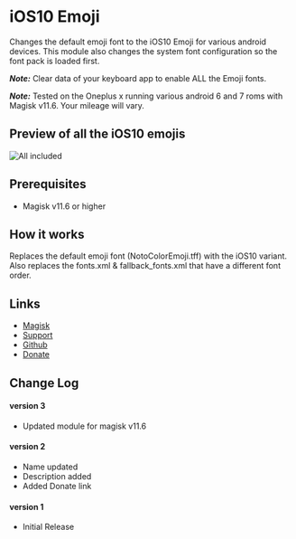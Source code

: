# iOS10 Emoji
Changes the default emoji font to the iOS10 Emoji for various android devices.
This module also changes the system font configuration so the font pack is loaded first.

**_Note:_** Clear data of your keyboard app to enable ALL the Emoji fonts.

**_Note:_** Tested on the Oneplus x running various android 6 and 7 roms with Magisk v11.6. Your mileage will vary.

## Preview of all the iOS10 emojis
![All included](http://img.pixady.com/2017/03/876208_emojipediaappleios.jpg)

## Prerequisites
* Magisk v11.6 or higher

## How it works
Replaces the default emoji font (NotoColorEmoji.tff) with the iOS10 variant. 
Also replaces the fonts.xml & fallback_fonts.xml that have a different font order.

## Links
* [Magisk](https://forum.xda-developers.com/apps/magisk/official-magisk-v7-universal-systemless-t3473445)
* [Support](https://github.com/jplwolters/Magisk-ios10-Emoji-font/issues/new)
* [Github](https://github.com/jplwolters/Magisk-ios10-Emoji-font)
* [Donate](http://paypal.me/jeanpierrewolters/5)

## Change Log 
#### version 3
* Updated module for magisk v11.6

#### version 2
* Name updated
* Description added
* Added Donate link

#### version 1
* Initial Release
